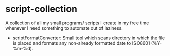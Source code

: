 # script-collection
A collection of all my small programs/ scripts I create in my free time whenever I need something to automate out of laziness.

- scriptFormatConverter: Small tool which scans directory in which the file is placed and formats any non-already formatted date to ISO8601 (%Y-%m-%d).
